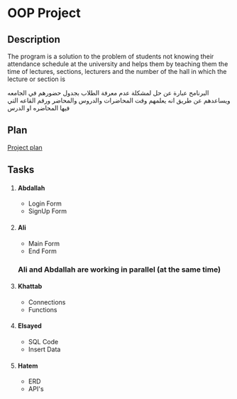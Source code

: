 <h1>OOP Project</h1>
<div>
<h2>Description</h2>
  <p>
    The program is a solution to the problem of students not knowing their attendance schedule at the university and helps        them by teaching them the time of lectures, sections, lecturers and the number of the hall in which the lecture or            section is   
  </p>
  <p>
    البرنامح عبارة عن حل لمشكلة عدم معرفة الطلاب بجدول حضورهم في الجامعه ويساعدهم عن طريق انه يعلمهم وقت المحاضرات والدروس والمحاضر ورقم القاعه التي فيها المحاضره او الدرس
  </p>
</div>
<h2>Plan</h2>
<a href = "https://drive.google.com/file/d/1e7743KOh1_WewHFQgyKK2Tgn9Cq3ZRIv/view?usp=sharing">Project plan</a>


<h2>Tasks</h2>
<ol>
  <li><h4>Abdallah</h4>
    <ul>
      <li>Login Form</li>
      <li>SignUp Form</li>
    </ul>
  </li>
  
  <li><h4>Ali</h4>
    <ul>
      <li>Main Form</li>
      <li>End Form</li>
    </ul>
  </li>

  <h3>Ali and Abdallah are working in parallel (at the same time)</h3>
  <li><h4>Khattab</h3>
    <ul>
      <li>Connections</li>
      <li>Functions</li>
    </ul>
  </li>
  
  <li><h4>Elsayed</h3>
    <ul>
      <li>SQL Code</li>
      <li>Insert Data</li>
    </ul>
  </li>
  
  <li><h4>Hatem</h3>
    <ul>
      <li>ERD</li>
      <li>API's</li>
    </ul>
  </li>
  
</ol>
